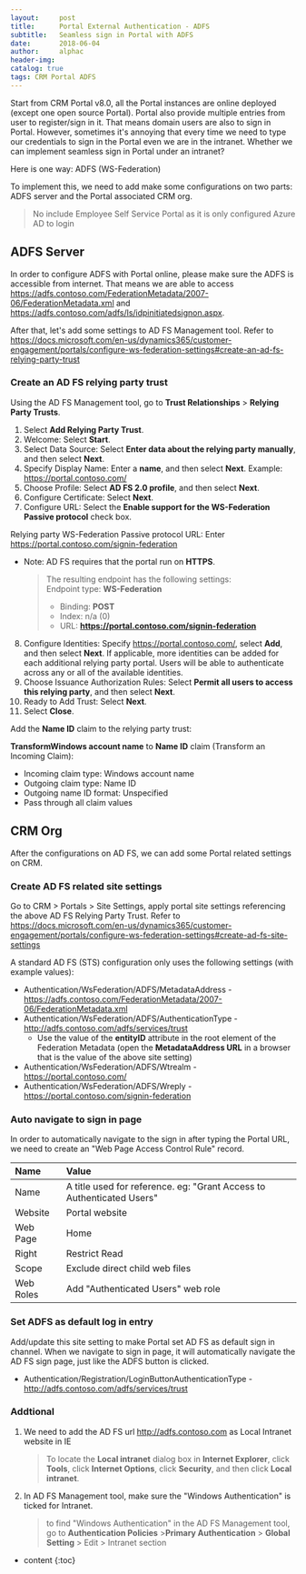 ```yaml
---
layout:     post
title:      Portal External Authentication - ADFS
subtitle:   Seamless sign in Portal with ADFS
date:       2018-06-04
author:     alphac
header-img: 
catalog: true
tags: CRM Portal ADFS
---
```


Start from CRM Portal v8.0, all the Portal instances are online deployed (except one open source Portal). Portal also provide multiple entries from user to register/sign in it. That means domain users are also to sign in Portal. However, sometimes it's annoying that every time we need to type our credentials to sign in the Portal even we are in the intranet. Whether we can implement seamless sign in Portal under an intranet?

Here is one way: ADFS (WS-Federation)

To implement this, we need to add make some configurations on two parts: ADFS server and the Portal associated CRM org.
> No include Employee Self Service Portal as it is only configured Azure AD to login

## ADFS Server

In order to configure ADFS with Portal online, please make sure the ADFS is accessible from internet. That means we are able to access <https://adfs.contoso.com/FederationMetadata/2007-06/FederationMetadata.xml> and <https://adfs.contoso.com/adfs/ls/idpinitiatedsignon.aspx>.

After that, let's add some settings to AD FS Management tool. Refer to https://docs.microsoft.com/en-us/dynamics365/customer-engagement/portals/configure-ws-federation-settings#create-an-ad-fs-relying-party-trust

### Create an AD FS relying party trust

Using the AD FS Management tool, go to **Trust Relationships** &gt; **Relying Party Trusts**.

1.  Select **Add Relying Party Trust**.
2.  Welcome: Select **Start**.
3.  Select Data Source: Select **Enter data about the relying party manually**, and then select **Next**.
4.  Specify Display Name: Enter a **name**, and then select **Next**.
    Example: https://portal.contoso.com/
5.  Choose Profile: Select **AD FS 2.0 profile**, and then select **Next**.
6.  Configure Certificate: Select **Next**.
7.  Configure URL: Select the **Enable support for the WS-Federation Passive protocol** check box.

Relying party WS-Federation Passive protocol URL: Enter https://portal.contoso.com/signin-federation

- Note: AD FS requires that the portal run on **HTTPS**.

    > The resulting endpoint has the following settings:              
    > Endpoint type: **WS-Federation**                                 
    > -   Binding: **POST**                                            
    > -   Index: n/a (0)                                               
    > -   URL: **https://portal.contoso.com/signin-federation** 

8.  Configure Identities: Specify https://portal.contoso.com/, select **Add**, and then select **Next**.
    If applicable, more identities can be added for each additional relying party portal. Users will be able to authenticate across any or all of the available identities.
9.  Choose Issuance Authorization Rules: Select **Permit all users to access this relying party**, and then select **Next**.
10.  Ready to Add Trust: Select **Next**.
11.  Select **Close**.

Add the **Name ID** claim to the relying party trust:

**TransformWindows account name** to **Name ID** claim (Transform an Incoming Claim):
- Incoming claim type: Windows account name
- Outgoing claim type: Name ID
- Outgoing name ID format: Unspecified
- Pass through all claim values

## CRM Org
After the configurations on AD FS, we can add some Portal related settings on CRM.

### Create AD FS related site settings

Go to CRM > Portals > Site Settings, apply portal site settings referencing the above AD FS Relying Party Trust. Refer to https://docs.microsoft.com/en-us/dynamics365/customer-engagement/portals/configure-ws-federation-settings#create-ad-fs-site-settings

A standard AD FS (STS) configuration only uses the following settings (with example values): 
- Authentication/WsFederation/ADFS/MetadataAddress - https://adfs.contoso.com/FederationMetadata/2007-06/FederationMetadata.xml
- Authentication/WsFederation/ADFS/AuthenticationType - http://adfs.contoso.com/adfs/services/trust
  - Use the value of the **entityID** attribute in the root element of the Federation Metadata (open the **MetadataAddress URL** in a browser that is the value of the above site setting)
- Authentication/WsFederation/ADFS/Wtrealm - https://portal.contoso.com/
- Authentication/WsFederation/ADFS/Wreply - https://portal.contoso.com/signin-federation
  
### Auto navigate to sign in page

In order to automatically navigate to the sign in after typing the Portal URL, we need to create an "Web Page Access Control Rule" record.

| Name      | Value                                                        |
| :-------- | :----------------------------------------------------------- |
| Name      | A title used for reference. eg: "Grant Access to Authenticated Users" |
| Website   | Portal website                                               |
| Web Page  | Home                                                         |
| Right     | Restrict Read                                                |
| Scope     | Exclude direct child web files                               |
| Web Roles | Add "Authenticated Users" web role                           |

### Set ADFS as default log in entry

Add/update this site setting to make Portal set AD FS as default sign in channel. When we navigate to sign in page, it will automatically navigate the AD FS sign page, just like the ADFS button is clicked.

- Authentication/Registration/LoginButtonAuthenticationType - http://adfs.contoso.com/adfs/services/trust

### Addtional

1. We need to add the AD FS url http://adfs.contoso.com as Local Intranet website in IE

    > To locate the **Local intranet** dialog box in **Internet Explorer**, click **Tools**, click **Internet Options**, click **Security**, and then click **Local intranet**.

2. In AD FS Management tool, make sure the "Windows Authentication" is ticked for Intranet.
    > to find "Windows Authentication" in the AD FS Management tool, go to **Authentication Policies** &gt;**Primary Authentication** &gt; **Global Setting** &gt; Edit &gt; Intranet section

 * content
{:toc}